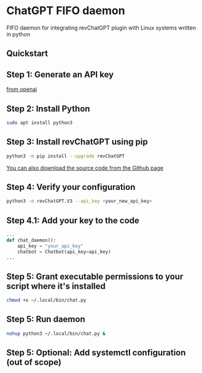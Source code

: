 # ChatGPT FIFO daemon
FIFO daemon for integrating revChatGPT plugin with Linux systems written in python


## Quickstart
## Step 1: Generate an API key
[from openai](https://platform.openai.com/account/api-keys)

## Step 2: Install Python
```bash
sudo apt install python3
```

## Step 3: Install revChatGPT using pip
```bash
python3 -m pip install --upgrade revChatGPT
```
[You can also download the source code from the Github page](https://github.com/openai/chatgpt-retrieval-plugin)

## Step 4: Verify your configuration
```bash
python3 -m revChatGPT.V3 --api_key <your_new_api_key>
```

## Step 4.1: Add your key to the code
```python
...
def chat_daemon():
    api_key = "your_api_key"
    chatbot = Chatbot(api_key=api_key)
...
```

## Step 5: Grant executable permissions to your script where it's installed
```bash
chmod +x ~/.local/bin/chat.py
```


## Step 5: Run daemon
```bash
nohup python3 ~/.local/bin/chat.py &
```

## Step 5: Optional: Add systemctl configuration (out of scope)
